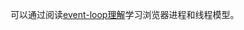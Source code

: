 
可以通过阅读[event-loop理解](https://github.com/hoanFir/blogs/blob/master/JavaScript%20%E5%9F%BA%E7%A1%80/event-loop%E7%90%86%E8%A7%A3.md)学习浏览器进程和线程模型。

